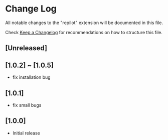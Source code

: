 # Change Log

All notable changes to the "repilot" extension will be documented in this file.

Check [Keep a Changelog](http://keepachangelog.com/) for recommendations on how to structure this file.

## [Unreleased]

## [1.0.2] ~ [1.0.5]

- fix installation bug

## [1.0.1]

- fix small bugs

## [1.0.0]

- Initial release
